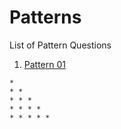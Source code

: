 # Patterns
List of Pattern Questions

1. [Pattern 01](Patterns/pattern01.cpp)
```
* 
* *
* * *
* * * *
* * * * *
```